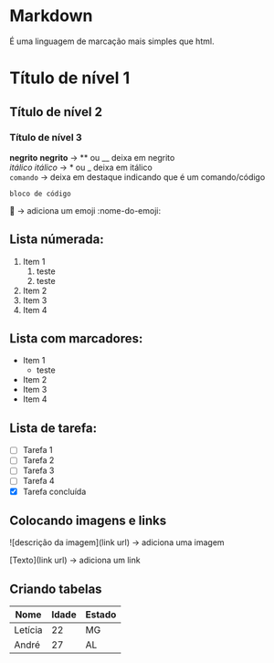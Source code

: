 # Markdown 

É uma linguagem de marcação mais simples que html.

# Título de nível 1
## Título de nível 2
### Título de nível 3

**negrito** __negrito__ -> ** ou __ deixa em negrito <br>
*itálico* _itálico_ -> * ou _ deixa em itálico <br>
`comando` -> deixa em destaque indicando que é um comando/código <br>
``` 
bloco de código

```
:grapes: -> adiciona um emoji :nome-do-emoji:

## Lista númerada:

1. Item 1 
   1. teste
   2. teste
4. Item 2
5. Item 3
6. Item 4

## Lista com marcadores:

* Item 1  
   * teste 
* Item 2
* Item 3
* Item 4

## Lista de tarefa:

-[ ] Tarefa 1
-[ ] Tarefa 2
-[ ] Tarefa 3
-[ ] Tarefa 4
-[x] Tarefa concluída 

## Colocando imagens e links 

![descrição da imagem](link url) -> adiciona uma imagem

[Texto](link url) -> adiciona um link    

## Criando tabelas

Nome | Idade | Estado 
---|---|---
Letícia | 22 | MG 
André | 27 | AL